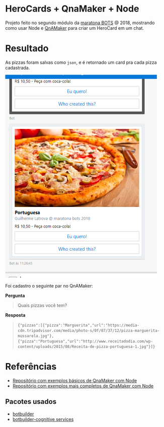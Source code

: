 # HeroCards + QnaMaker + Node

Projeto feito no segundo módulo da [maratona BOTS](https://ticapacitacion.com/curso/botspt/) @ 2018, mostrando como usar Node e [QnAMaker](https://qnamaker.ai/) para criar um HeroCard em um chat.

# Resultado

As pizzas foram salvas como `json`, e é retornado um card pra cada pizza cadastrada.

![pizzas result](resultado.png)

Foi cadastro o seguinte par no QnAMaker:

**Pergunta**
> Quais pizzas você tem?

**Resposta**
> `{"pizzas":[{"pizza":"Marguerita","url":"https://media-cdn.tripadvisor.com/media/photo-s/0f/07/37/12/pizza-marguerita-mussarela.jpg"},{"pizza":"Portuguesa","url":"http://www.receitadodia.com/wp-content/uploads/2015/08/Receita-de-pizza-portuguesa-1.jpg"}]}`

# Referências

- [Repositório com exemplos básicos de QnaMaker com Node](https://github.com/Microsoft/BotBuilder-CognitiveServices/tree/master/Node/samples/QnAMaker)
- [Repositório com exemplos mais completos de QnaMaker com Node](https://github.com/Microsoft/BotBuilder-Samples/tree/master/Node)

## Pacotes usados

- [botbuilder](https://www.npmjs.com/package/botbuilder)
- [botbuilder-cognitive services](https://www.npmjs.com/package/botbuilder-cognitiveservices)
